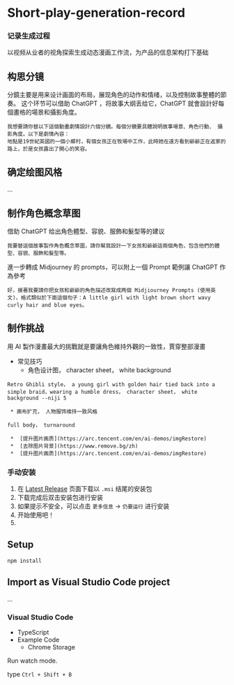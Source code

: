# Short-play-generation-record
### 记录生成过程
以视频从业者的视角探索生成动态漫画工作流，为产品的信息架构打下基础

## 构思分镜
分鏡主要是用来设计画面的布局，展现角色的动作和情绪，以及控制故事整體的節奏。
这个环节可以借助 ChatGPT ，将故事大纲丢给它，ChatGPT 就會設計好每個畫格的場景和攝影角度。
```
我想要請你替以下這個動畫劇情設計六個分鏡。每個分鏡要具體說明故事場景、角色行動、 攝影角度。以下是劇情內容：
地點是19世紀英國的一個小鄉村，有個女孩正在牧場中工作，此時她在遠方看到爺爺正在返家的路上，於是女孩露出了開心的笑容。
```

## 确定绘图风格
...

## 制作角色概念草图
借助 ChatGPT 给出角色體型、容貌、服飾和髮型等的建议
```
我要替這個故事製作角色概念草圖，請你幫我設計一下女孩和爺爺這兩個角色，包含他們的體型、容貌、服飾和髮型等。
```
進一步轉成 Midjourney 的 prompts，可以附上一個 Prompt 範例讓 ChatGPT 作為參考
```
好，接著我要請你把女孩和爺爺的角色描述改寫成两個 Midjiourney Prompts (使用英文)，格式類似於下面這個句子：A little girl with light brown short wavy curly hair and blue eyes。
```

## 制作挑战
用 AI 製作漫畫最大的挑戰就是要讓角色維持外觀的一致性，賈穿整部漫畫

* 常见技巧
     * 角色设计图， character sheet， white background
```
Retro Ghibli style， a young girl with golden hair tied back into a simple braid，wearing a humble dress， character sheet， white background --niji 5
```
     * 画布扩充， 人物服饰维持一致风格
```
full body， turnaround
```
     *  [提升图片画质](https://arc.tencent.com/en/ai-demos/imgRestore) 
     *  [去除图片背景](https://www.remove.bg/zh)
     *  [提升图片画质](https://arc.tencent.com/en/ai-demos/imgRestore) 
     



### 手动安装

1. 在 [Latest Release](https://github.com/yetone/openai-translator/releases/latest) 页面下载以 `.msi` 结尾的安装包
2. 下载完成后双击安装包进行安装
3. 如果提示不安全，可以点击 `更多信息` -> `仍要运行` 进行安装
4. 开始使用吧！
5. 


## Setup

```
npm install
```

## Import as Visual Studio Code project

...

### Visual Studio Code
* TypeScript
* Example Code
    * Chrome Storage


Run watch mode.

type `Ctrl + Shift + B`
